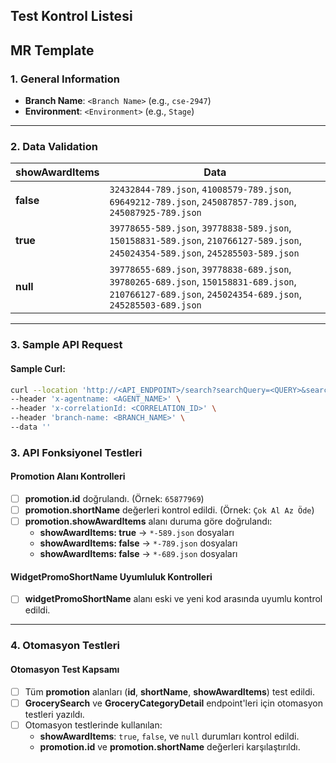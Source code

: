 ## **Test Kontrol Listesi**
## **MR Template**

### **1. General Information**
- **Branch Name**: `<Branch Name>` (e.g., `cse-2947`)
- **Environment**: `<Environment>` (e.g., `Stage`)

---

### **2. Data Validation**

| **showAwardItems** | **Data**                                                                                          |
|---------------------|---------------------------------------------------------------------------------------------------|
| **false**           | `32432844-789.json`, `41008579-789.json`, `69649212-789.json`, `245087857-789.json`, `245087925-789.json` |
| **true**            | `39778655-589.json`, `39778838-589.json`, `150158831-589.json`, `210766127-589.json`, `245024354-589.json`, `245285503-589.json` |
| **null**            | `39778655-689.json`, `39778838-689.json`, `39780265-689.json`, `150158831-689.json`, `210766127-689.json`, `245024354-689.json`, `245285503-689.json` |

---

### **3. Sample API Request**

#### Sample Curl:
```bash
curl --location 'http://<API_ENDPOINT>/search?searchQuery=<QUERY>&searchQueryTypes=PRODUCT&storeIds=<STORE_ID>' \
--header 'x-agentname: <AGENT_NAME>' \
--header 'x-correlationId: <CORRELATION_ID>' \
--header 'branch-name: <BRANCH_NAME>' \
--data ''
```

### **3. API Fonksiyonel Testleri**

#### **Promotion Alanı Kontrolleri**
- [ ] **promotion.id** doğrulandı. (Örnek: `65877969`)
- [ ] **promotion.shortName** değerleri kontrol edildi. (Örnek: `Çok Al Az Öde`)
- [ ] **promotion.showAwardItems** alanı duruma göre doğrulandı:
  - **showAwardItems: true** -> `*-589.json` dosyaları
  - **showAwardItems: false** -> `*-789.json` dosyaları
  - **showAwardItems: false** -> `*-689.json` dosyaları

#### **WidgetPromoShortName Uyumluluk Kontrolleri**
- [ ] **widgetPromoShortName** alanı eski ve yeni kod arasında uyumlu kontrol edildi.

---

### **4. Otomasyon Testleri**

#### **Otomasyon Test Kapsamı**
- [ ] Tüm **promotion** alanları (**id**, **shortName**, **showAwardItems**) test edildi.
- [ ] **GrocerySearch** ve **GroceryCategoryDetail** endpoint'leri için otomasyon testleri yazıldı.
- [ ] Otomasyon testlerinde kullanılan:
  - **showAwardItems**: `true`, `false`, ve `null` durumları kontrol edildi.
  - **promotion.id** ve **promotion.shortName** değerleri karşılaştırıldı.
